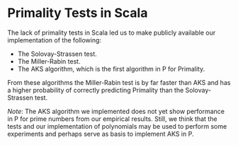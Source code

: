 Primality Tests in Scala
========================
The lack of primality tests in Scala led us to make publicly available our implementation of the following:

* The Solovay-Strassen test.
* The Miller-Rabin test.
* The AKS algorithm, which is the first algorithm in P for Primality.

From these algorithms the Miller-Rabin test is by far faster than AKS
and has a higher probability of correctly predicting Primality than the Solovay-Strassen test.

*Note*: The AKS algorithm we implemented does not yet show performance in P for prime numbers from our empirical results.
Still, we think that the tests and our implementation of polynomials may be used to perform some experiments
and perhaps serve as basis to implement AKS in P.
